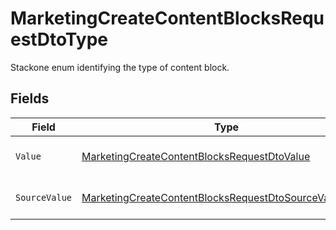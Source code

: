 # MarketingCreateContentBlocksRequestDtoType

Stackone enum identifying the type of content block.


## Fields

| Field                                                                                                                                       | Type                                                                                                                                        | Required                                                                                                                                    | Description                                                                                                                                 | Example                                                                                                                                     |
| ------------------------------------------------------------------------------------------------------------------------------------------- | ------------------------------------------------------------------------------------------------------------------------------------------- | ------------------------------------------------------------------------------------------------------------------------------------------- | ------------------------------------------------------------------------------------------------------------------------------------------- | ------------------------------------------------------------------------------------------------------------------------------------------- |
| `Value`                                                                                                                                     | [MarketingCreateContentBlocksRequestDtoValue](../../Models/Components/MarketingCreateContentBlocksRequestDtoValue.md)                       | :heavy_minus_sign:                                                                                                                          | The type of the content blocks.                                                                                                             | html                                                                                                                                        |
| `SourceValue`                                                                                                                               | [MarketingCreateContentBlocksRequestDtoSourceValueUnion](../../Models/Components/MarketingCreateContentBlocksRequestDtoSourceValueUnion.md) | :heavy_minus_sign:                                                                                                                          | The source value of the type.                                                                                                               | text                                                                                                                                        |